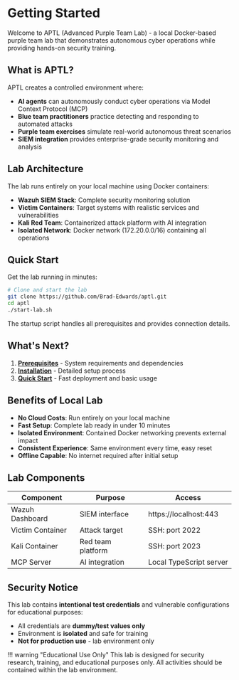 # Getting Started

Welcome to APTL (Advanced Purple Team Lab) - a local Docker-based purple team lab that demonstrates autonomous cyber operations while providing hands-on security training.

## What is APTL?

APTL creates a controlled environment where:

- **AI agents** can autonomously conduct cyber operations via Model Context Protocol (MCP)
- **Blue team practitioners** practice detecting and responding to automated attacks
- **Purple team exercises** simulate real-world autonomous threat scenarios
- **SIEM integration** provides enterprise-grade security monitoring and analysis

## Lab Architecture

The lab runs entirely on your local machine using Docker containers:

- **Wazuh SIEM Stack**: Complete security monitoring solution
- **Victim Containers**: Target systems with realistic services and vulnerabilities
- **Kali Red Team**: Containerized attack platform with AI integration
- **Isolated Network**: Docker network (172.20.0.0/16) containing all operations

## Quick Start

Get the lab running in minutes:

```bash
# Clone and start the lab
git clone https://github.com/Brad-Edwards/aptl.git
cd aptl
./start-lab.sh
```

The startup script handles all prerequisites and provides connection details.

## What's Next?

1. **[Prerequisites](prerequisites.md)** - System requirements and dependencies
2. **[Installation](installation.md)** - Detailed setup process
3. **[Quick Start](quick-start.md)** - Fast deployment and basic usage

## Benefits of Local Lab

- **No Cloud Costs**: Run entirely on your local machine
- **Fast Setup**: Complete lab ready in under 10 minutes  
- **Isolated Environment**: Contained Docker networking prevents external impact
- **Consistent Experience**: Same environment every time, easy reset
- **Offline Capable**: No internet required after initial setup

## Lab Components

| Component | Purpose | Access |
|-----------|---------|--------|
| Wazuh Dashboard | SIEM interface | https://localhost:443 |
| Victim Container | Attack target | SSH: port 2022 |
| Kali Container | Red team platform | SSH: port 2023 |
| MCP Server | AI integration | Local TypeScript server |

## Security Notice

This lab contains **intentional test credentials** and vulnerable configurations for educational purposes:

- All credentials are **dummy/test values only**
- Environment is **isolated** and safe for training
- **Not for production use** - lab environment only

!!! warning "Educational Use Only"
    This lab is designed for security research, training, and educational purposes only. All activities should be contained within the lab environment.